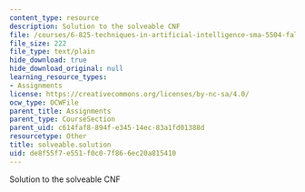```yaml
---
content_type: resource
description: Solution to the solveable CNF
file: /courses/6-825-techniques-in-artificial-intelligence-sma-5504-fall-2002/de8f55f7e551f0c07f866ec20a815410_solveable.solution
file_size: 222
file_type: text/plain
hide_download: true
hide_download_original: null
learning_resource_types:
- Assignments
license: https://creativecommons.org/licenses/by-nc-sa/4.0/
ocw_type: OCWFile
parent_title: Assignments
parent_type: CourseSection
parent_uid: c614faf8-894f-e345-14ec-83a1fd01388d
resourcetype: Other
title: solveable.solution
uid: de8f55f7-e551-f0c0-7f86-6ec20a815410
---
```

Solution to the solveable CNF